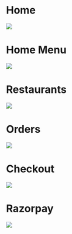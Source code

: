 # Home
![](https://github.com/ShubSi26/Foodz-Online_Food_Ordering_System/blob/main/Sample%20images/home.jpg?raw=true)
# Home Menu
![](https://github.com/ShubSi26/Foodz-Online_Food_Ordering_System/blob/main/Sample%20images/home%20menu.jpg?raw=true)
# Restaurants
![](https://github.com/ShubSi26/Foodz-Online_Food_Ordering_System/blob/main/Sample%20images/restaurants.jpg?raw=true)
# Orders
![](https://github.com/ShubSi26/Foodz-Online_Food_Ordering_System/blob/main/Sample%20images/orders.jpg?raw=true)
# Checkout
![](https://github.com/ShubSi26/Foodz-Online_Food_Ordering_System/blob/main/Sample%20images/checkout.jpg?raw=true)
# Razorpay
![](https://github.com/ShubSi26/Foodz-Online_Food_Ordering_System/blob/main/Sample%20images/razorpay.jpg?raw=true)
